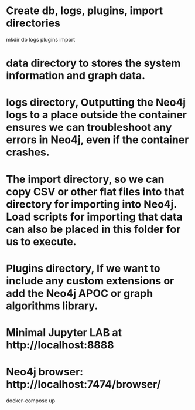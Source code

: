 # Create db, logs, plugins, import directories

mkdir db logs plugins import

# data directory to stores the system information and graph data.

# logs directory, Outputting the Neo4j logs to a place outside the container ensures we can troubleshoot any errors in Neo4j, even if the container crashes.

# The import directory, so we can copy CSV or other flat files into that directory for importing into Neo4j. Load scripts for importing that data can also be placed in this folder for us to execute.

# Plugins directory, If we want to include any custom extensions or add the Neo4j APOC or graph algorithms library.

# Minimal Jupyter LAB at http://localhost:8888

# Neo4j browser: http://localhost:7474/browser/

docker-compose up
